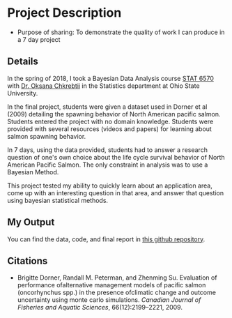 # Project Description

* Purpose of sharing: To demonstrate the quality of work I can produce in a 7 day project

## Details

In the spring of 2018, I took a Bayesian Data Analysis course [STAT 6570](https://stat.osu.edu/courses/stat/6570) with [Dr. Oksana Chkrebtii](https://www.asc.ohio-state.edu/chkrebtii.1/research.html) in the Statistics department at Ohio State University. 

In the final project, students were given a dataset used in Dorner et al (2009) detailing the spawning behavior of North American pacific salmon. Students entered the project with no domain knowledge. Students were provided with several resources (videos and papers) for learning about salmon spawning behavior.

In 7 days, using the data provided, students had to answer a research question of one's own choice about the life cycle survival behavior of North American Pacific Salmon. The only constraint in analysis was to use a Bayesian Method. 

This project tested my ability to quickly learn about an application area, come up with an interesting question in that area, and answer that question using bayesian statistical methods.

## My Output

You can find the data, code, and final report in [this github repository](https://github.com/jacobs269/PacificSalmonSurvival).



## Citations

* Brigitte Dorner, Randall M. Peterman, and Zhenming Su.  Evaluation of performance ofalternative management models of pacific salmon (oncorhynchus spp.) in the presence ofclimatic change and outcome uncertainty using monte carlo simulations. *Canadian Journal of Fisheries and Aquatic Sciences*, 66(12):2199–2221, 2009.